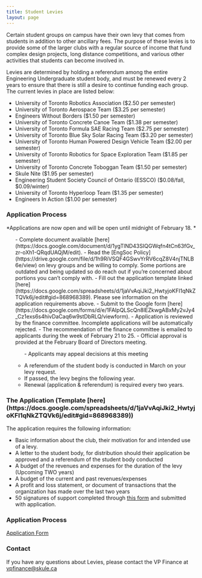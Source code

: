 ```yaml
---
title: Student Levies
layout: page
---
```



Certain student groups on campus have their own levy that comes from students in addition to other ancillary fees. The purpose of these levies is to provide some of the larger clubs with a regular source of income that fund complex design projects, long distance competitions, and various other activities that students can become involved in.

Levies are determined by holding a referendum among the entire Engineering Undergraduate student body, and must be renewed every 2 years to ensure that there is still a desire to continue funding each group. The current levies in place are listed below:
- University of Toronto Robotics Association ($2.50 per semester)
- University of Toronto Aerospace Team ($3.25 per semester)
- Engineers Without Borders ($1.50 per semester)
- University of Toronto Concrete Canoe Team ($1.38 per semester)
- University of Toronto Formula SAE Racing Team ($2.75 per semester)
- University of Toronto Blue Sky Solar Racing Team ($3.20 per semester)
- University of Toronto Human Powered Design Vehicle Team ($2.00 per semester)
- University of Toronto Robotics for Space Exploration Team ($1.85 per semester)
- University of Toronto Concrete Toboggan Team ($1.50 per semester)
- Skule Nite ($1.95 per semester)
- Engineering Student Society Council of Ontario (ESSCO) ($0.08/fall, $0.09/winter)
- University of Toronto Hyperloop Team ($1.35 per semester)
- Engineers In Action ($1.00 per semester)
<h3>Application Process</h3>

*Applications are now open and will be open until midnight of February 18. *
<ol>
- Complete document available [here](https://docs.google.com/document/d/1ygTlND43SIQGWqfn4tCn63fGv_zr-oXh1-QRqdUAQjM/edit).
- Read the [EngSoc Policy](https://drive.google.com/file/d/1h9RiVSQF4GSwvYrRV6cqZ8V4njTNLB6e/view) on levy groups and be willing to comply. Some portions are outdated and being updated so do reach out if you’re concerned about portions you can’t comply with.
- Fill out the application template linked [here](https://docs.google.com/spreadsheets/d/1jaVvAqiJki2_HwtyjoKFI1qNkZTQVk6j/edit#gid=868968389). Please see information on the application requirements above.
- Submit to the Google form [here](https://docs.google.com/forms/d/e/1FAIpQLScQn8lEZkwgABxMy2vJy4_Cz1exs6s4hivDaCaq6w9stDbRLQ/viewform).
- Application is reviewed by the finance committee. Incomplete applications will be automatically rejected. 
- The recommendation of the finance committee is emailed to applicants during the week of February 21 to 25.
- Official approval is provided at the February Board of Directors meeting. <ol style="list-style:lower-alpha;">
        - Applicants may appeal decisions at this meeting
        </ol>
    
- A referendum of the student body is conducted in March on your levy request.
- If passed, the levy begins the following year.
- Renewal (application & referendum) is required every two years.
</ol>
<h3>The Application (Template [here](https://docs.google.com/spreadsheets/d/1jaVvAqiJki2_HwtyjoKFI1qNkZTQVk6j/edit#gid=868968389))</h3>

The application requires the following information:
- Basic information about the club, their motivation for and intended use of a levy. 
- A letter to the student body, for distribution should their application be approved and a referendum of the student body conducted
- A budget of the revenues and expenses for the duration of the levy (Upcoming TWO years)
- A budget of the current and past revenues/expenses
- A profit and loss statement, or document of transactions that the organization has made over the last two years 
- 50 signatures of support completed through [this form](https://docs.google.com/document/d/1J6svfUW0_03NQMRiVzlvdCBXQThysmVERe1BZUcmPKU/edit) and submitted with application.
<h3>Application Process</h3> <a class="button is-primary" href="https://docs.google.com/forms/d/e/1FAIpQLSfiQFTOcnVdR47qPRT8Phs8cb8A2LqBm44FPRnq6wrJe-QGMQ/viewform ">Application Form</a>
<h3>Contact</h3>

If you have any questions about Levies, please contact the VP Finance at <a class="has-text-warning" href="mailto:vpfinance@skule.ca">vpfinance@skule.ca</a>